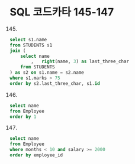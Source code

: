 # SQL 코드카타 145-147

145.
```sql
select s1.name
from STUDENTS s1
join (
    select name
        ,   right(name, 3) as last_three_char
    from STUDENTS
) as s2 on s1.name = s2.name
where s1.marks > 75
order by s2.last_three_char, s1.id
```

146.
```sql
select name
from Employee
order by 1
```

147.
```sql
select name
from Employee
where months < 10 and salary >= 2000
order by employee_id
```